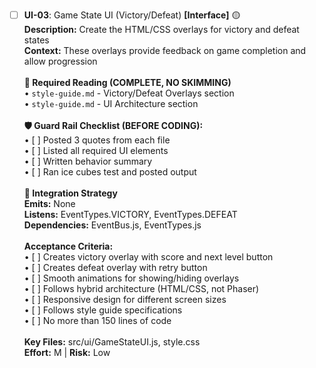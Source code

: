 - [ ] **UI-03**: Game State UI (Victory/Defeat) **[Interface]** 🟡<br/>**Description:** Create the HTML/CSS overlays for victory and defeat states<br/>**Context:** These overlays provide feedback on game completion and allow progression<br/><br/>**📖 Required Reading (COMPLETE, NO SKIMMING)**<br/>• `style-guide.md` - Victory/Defeat Overlays section<br/>• `style-guide.md` - UI Architecture section<br/><br/>**🛡️ Guard Rail Checklist (BEFORE CODING):**<br/>• [ ] Posted 3 quotes from each file<br/>• [ ] Listed all required UI elements<br/>• [ ] Written behavior summary<br/>• [ ] Ran ice cubes test and posted output<br/><br/>**🔗 Integration Strategy**<br/>**Emits:** None<br/>**Listens:** EventTypes.VICTORY, EventTypes.DEFEAT<br/>**Dependencies:** EventBus.js, EventTypes.js<br/><br/>**Acceptance Criteria:**<br/>• [ ] Creates victory overlay with score and next level button<br/>• [ ] Creates defeat overlay with retry button<br/>• [ ] Smooth animations for showing/hiding overlays<br/>• [ ] Follows hybrid architecture (HTML/CSS, not Phaser)<br/>• [ ] Responsive design for different screen sizes<br/>• [ ] Follows style guide specifications<br/>• [ ] No more than 150 lines of code<br/><br/>**Key Files:** src/ui/GameStateUI.js, style.css<br/>**Effort:** M | **Risk:** Low
